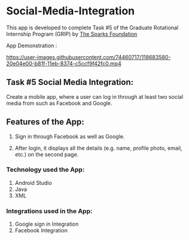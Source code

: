 # Social-Media-Integration

This app is developed to complete Task #5 of the Graduate Rotational Internship Program (GRIP) by [The Sparks Foundation](https://www.linkedin.com/company/the-sparks-foundation/mycompany/) 

App Demonstration : 


https://user-images.githubusercontent.com/74460717/118683580-20e04e00-b81f-11eb-8374-c5ccf9f42fc0.mp4

## Task #5 Social Media Integration:

Create a mobile app, where a user can log in through at least two social media from such as Facebook and Google.

## Features of the App:
1. Sign in through Facebook as well as Google.

2. After login, it displays all the details (e.g. name, profile photo, email, etc.) on the second page.

### Technology used the App:
1. Android Studio
2. Java
3. XML
### Integrations used in the App:
1. Google sign in Integration
2. Facebook Integration

